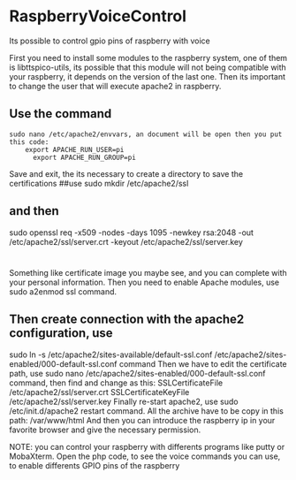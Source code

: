 # RaspberryVoiceControl
Its possible to control gpio pins of raspberry with voice

First you need to install some modules to the raspberry system, one of them is libttspico-utils, its possible that this module will not being compatible with your raspberry, it depends on the version of the last one.
Then its important to change the user that will execute apache2 in raspberry.
## Use the command
	sudo nano /etc/apache2/envvars, an document will be open then you put this code: 
        export APACHE_RUN_USER=pi
	      export APACHE_RUN_GROUP=pi

Save and exit, the its necessary to create a directory to save the certifications
##use 
sudo mkdir /etc/apache2/ssl
## and then 
sudo openssl req -x509 -nodes -days 1095 -newkey rsa:2048 -out /etc/apache2/ssl/server.crt -keyout /etc/apache2/ssl/server.key
#
Something like certificate image you maybe see, and you can complete with your personal information.
Then you need to enable Apache modules, use sudo a2enmod ssl command.
## Then create connection with the apache2 configuration, use 
sudo ln -s /etc/apache2/sites-available/default-ssl.conf /etc/apache2/sites-enabled/000-default-ssl.conf      command
Then we have to edit the certificate path, use sudo nano /etc/apache2/sites-enabled/000-default-ssl.conf command, then find and change as this:
                   SSLCertificateFile     /etc/apache2/ssl/server.crt
                   SSLCertificateKeyFile    /etc/apache2/ssl/server.key
Finally re-start apache2, use sudo /etc/init.d/apache2 restart command.
All the archive have to be copy in this path: /var/www/html
And then you can introduce the raspberry ip in your favorite browser and give the necessary permission.

NOTE: you can control your raspberry with differents programs like putty or MobaXterm.
      Open the php code, to see the voice commands you can use, to enable differents GPIO pins of the raspberry
